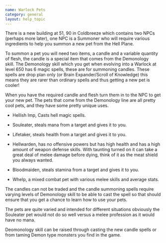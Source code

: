 ```yaml
---
name: Warlock Pets
category: general
layout: help_topic
---
```

There is a new building at 51, 90 in Coldbreeze which contains two NPCs (perhaps more later), one NPC is a Summoner who will require various ingredients to help you summon a new pet from the Hell Plane.

To summon a pet you will need two items, a candle and a variable quantity of flesh, the candle is a special item that comes from the Demonology skill. The Demonology skill which you get when evolving into a Warlock at level 650 has 6 magic spells, these are for summoning candles. These spells are drop plan only (or Brain Expander/Scroll of Knowledge) this means they are rarer than ordinary spells and thus getting a new pet is cooler!

When you have the required candle and flesh turn them in to the NPC to get your new pet. The pets that come from the Demonology line are all pretty cool pets, and they have some pretty unique uses.

*   Hellish Imp, Casts hell magic spells.
    
*   Souleater, steals mana from a target and gives it to you.
    
*   Lifetaker, steals health from a target and gives it to you.
    
*   Hellwarden, has no offensive powers but has high health and has a high amount of weapon defense skills. With taunting turned on it can take a great deal of melee damage before dying, think of it as the meat shield you always wanted.
    
*   Bloodmaiden, steals stamina from a target and gives it to you.
    
*   Whelp, a mixed combat pet with various melee skills and average stats.
    

The candles can not be traded and the candle summoning spells require varying levels of Demonology skill to be able to cast the spell so that should ensure that you get a chance to learn how to use your pets.

The pets are quite varied and intended for different situations obviously the Souleater pet would not do so well versus a melee profession as it would have no mana.

Deomonology skill can be raised through casting the new candle spells or from taming Demon type monsters you find in the game.